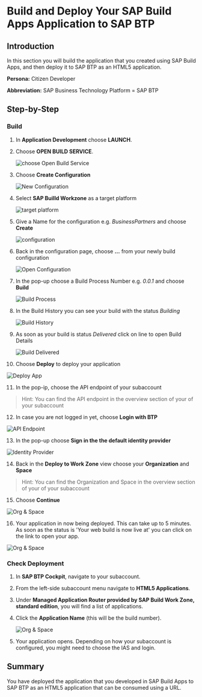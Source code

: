 # Build and Deploy Your SAP Build Apps Application to SAP BTP

## Introduction

In this section you will build the application that you created using SAP Build Apps, and then deploy it to SAP BTP as an HTML5 application.

**Persona:** Citizen Developer

**Abbreviation:** SAP Business Technology Platform = SAP BTP


## Step-by-Step

### Build

1. In **Application Development** choose **LAUNCH**.

2. Choose **OPEN BUILD SERVICE**.

   ![choose Open Build Service](./images/ba_build_open_build_service.png)

3. Choose **Create Configuration**

   ![New Configuration](./images/createConfiguration.png)

4. Select **SAP Builld Workzone** as a target platform

   ![target platform](./images/deploy-2.png)

5. Give a Name for the configuration e.g. *BusinessPartners* and choose **Create**

   ![configuration](./images/deploy-3.png)

6. Back in the configuration page, choose **...** from your newly build configuration

   ![Open Configuration](./images/deploy-4.png)

7. In the pop-up choose a Build Process Number e.g. *0.0.1* and choose **Build**

   ![Build Process](./images/deploy-5.png)

8. In the Build History you can see your build with the status *Building*

   ![Build History](./images/deploy-6.png)

9. As soon as your build is status *Delivered* click on line to open Build Details

   ![Build Delivered](./images/deploy-7.png)

10. Choose **Deploy** to deploy your application

   ![Deploy App](./images/deploy-8.png)

11. In the pop-ip, choose the API endpoint of your subaccount

> Hint: You can find the API endpoint in the overview section of your  of your subaccount

12. In case you are not logged in yet, choose **Login with BTP**

   ![API Endpoint](./images/deploy-9.png)

13. In the pop-up choose **Sign in the the default identity provider**

   ![Identity Provider](./images/deploy-10.png)

14. Back in the **Deploy to Work Zone** view choose your **Organization** and **Space**

> Hint: You can find the Organization and Space in the overview section of your  of your subaccount

15. Choose **Continue**

   ![Org & Space](./images/deploy-11.png)

16. Your application in now being deployed. This can take up to 5 minutes. As soon as the status is 'Your web build is now live at' you can click on the link to open your app.

   ![Org & Space](./images/deploy-12.png)



### Check Deployment

1. In **SAP BTP Cockpit**, navigate to your subaccount.

2. From the left-side subaccount menu navigate to **HTML5 Applications**.

3. Under **Managed Application Router provided by SAP Build Work Zone, standard edition**, you will find a list of applications.

4. Click the **Application Name** (this will be the build number).

   ![Org & Space](./images/deploy-13.png)

5. Your application opens. Depending on how your subaccount is configured, you might need to choose the IAS and login.

## Summary

You have deployed the application that you developed in SAP Build Apps to SAP BTP as an HTML5 application that can be consumed using a URL.
